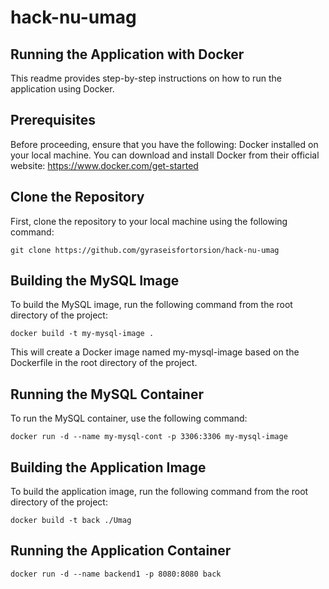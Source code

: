 # hack-nu-umag

##  Running the Application with Docker
This readme provides step-by-step instructions on how to run the application using Docker.
##  Prerequisites
Before proceeding, ensure that you have the following:
    Docker installed on your local machine. You can download and install Docker from their official website: https://www.docker.com/get-started
##  Clone the Repository
First, clone the repository to your local machine using the following command:

    git clone https://github.com/gyraseisfortorsion/hack-nu-umag
## Building the MySQL Image
To build the MySQL image, run the following command from the root directory of the project:

    docker build -t my-mysql-image .

This will create a Docker image named my-mysql-image based on the Dockerfile in the root directory of the project.
## Running the MySQL Container
To run the MySQL container, use the following command:

    docker run -d --name my-mysql-cont -p 3306:3306 my-mysql-image

## Building the Application Image
To build the application image, run the following command from the root directory of the project:

    docker build -t back ./Umag

## Running the Application Container

    docker run -d --name backend1 -p 8080:8080 back
    